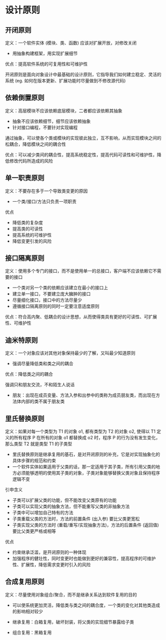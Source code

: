 # 设计原则

## 开闭原则

定义：一个软件实体 (模块、类、函数) 应该对扩展开放，对修改关闭

- 用抽象构建框架，用实现扩展细节

优点：提高软件系统的可复用性和可维护性

开闭原则是面向对象设计中最基础的设计原则，它指导我们如何建立稳定、灵活的系统 (eg. 如何在版本更新、扩展功能时尽量做到不修改源代码)

## 依赖倒置原则

定义：高层模块不应该依赖底层模块，二者都应该依赖其抽象

- 抽象不应该依赖细节，细节应该依赖抽象
- 针对接口编程，不要针对实现编程

通过抽象，可以使各个类或模块的实现彼此独立，互不影响，从而实现模块之间的松耦合，降低模块之间的耦合性

优点：可以减少类间的耦合性，提高系统稳定性，提高代码可读性和可维护性，降低修改代码所造成的风险

## 单一职责原则

定义：不要存在多于一个导致类变更的原因

- 一个类/接口/方法只负责一项职责

优点

- 降低类的复杂度
- 提高类的可读性
- 提高系统的可维护性
- 降低变更引发的风险


## 接口隔离原则

定义：使用多个专门的接口，而不是使用单一的总接口，客户端不应该依赖它不需要的接口

- 一个类对另一个类的依赖应该建立在最小的接口上
- 建立单一接口，不要建立庞大臃肿的接口
- 尽量细化接口，接口中的方法尽量少
- 遵循接口隔离原则的同时一定要注意适度原则


优点：符合高内聚、低耦合的设计思想，从而使得类具有更好的可读性、可扩展性、可维护性

## 迪米特原则

定义：一个对象应该对其他对象保持最少的了解，又叫最少知道原则

- 强调尽量降低类和类之间的耦合

优点：降低类之间的耦合

强调只和朋友交流，不和陌生人说话

- 朋友：出现在成员变量、方法入参和出参中的类称为成员朋友类，而出现在方法体内部的类不属于朋友类

## 里氏替换原则

定义：如果对每一个类型为 T1 的对象 o1, 都有类型为 T2 的对象 o2, 使得以 T1 定义的所有程序 P 在所有的对象 o1 都替换成 o2 时，程序 P 的行为没有发生变化，那么类型 T2 就是类型 T1 的子类型

- 里氏替换原则是继承复用的基石，是对开闭原则的补充，它是对实现抽象化的具体步骤的规范和约束
- 一个软件实体如果适用于父类的话，那一定适用于其子类，所有引用父类的地方必须能够透明的使用其子类的对象，子类对象能够替换父类对象且保持程序逻辑不变

引申含义

- 子类可以扩展父类的功能，但不能改变父类原有的功能
- 子类可以实现父类的抽象方法，但不能重写父类的非抽象方法
- 子类中可以增加自己特有的方法
- 子类重载父类的方法时，方法的前置条件 (出入参) 要比父类更宽松
- 子类实现父类的方法时 (重载/重写/实现抽象方法)，方法的后置条件 (返回值) 要比父类更严格或相等

优点

- 约束继承泛滥，是开闭原则的一种体现
- 加强程序的健壮性，同时变更时也能做到更好的兼容性，提高程序的可维护性、扩展性，降低需求变更时引入的风险

## 合成复用原则

定义：尽量使用对象组合/聚合，而不是继承关系达到软件复用的目的

- 可以使系统更加灵活，降低类与类之间的耦合度，一个类的变化对其他类造成的影响相对较少

- 继承复用：白箱复用，破坏封装，将父类的实现细节暴露给子类
- 组合复用：黑箱复用

